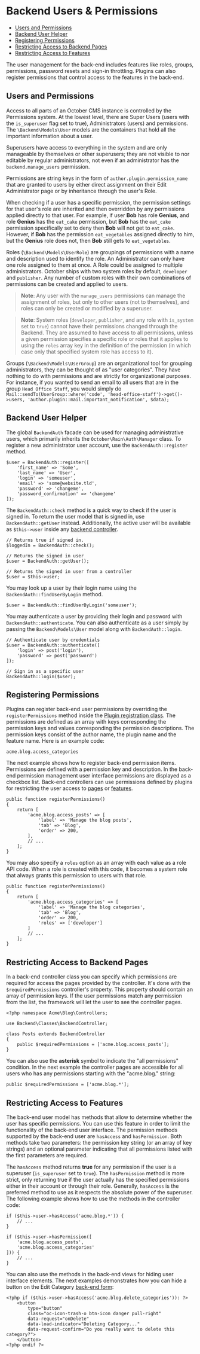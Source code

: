 # Backend Users & Permissions

- [Users and Permissions](#users-and-permissions)
- [Backend User Helper](#backend-auth-facade)
- [Registering Permissions](#permission-registration)
- [Restricting Access to Backend Pages](#page-access)
- [Restricting Access to Features](#features)

The user management for the back-end includes features like roles, groups, permissions, password resets and sign-in throttling. Plugins can also register permissions that control access to the features in the back-end.

<a name="users-and-permissions"></a>
## Users and Permissions

Access to all parts of an October CMS instance is controlled by the Permissions system. At the lowest level, there are Super Users (users with the `is_superuser` flag set to true), Administrators (users) and permissions. The `\Backend\Models\User` models are the containers that hold all the important information about a user.

Superusers have access to everything in the system and are only manageable by themselves or other superusers; they are not visible to nor editable by regular administrators, not even if an administrator has the `backend.manage_users` permission.

Permissions are string keys in the form of `author.plugin.permission_name` that are granted to users by either direct assignment on their Edit Administrator page or by inheritance through the user's Role.

When checking if a user has a specific permission, the permission settings for that user's role are inherited and then overridden by any permissions applied directly to that user. For example, if user **Bob** has role **Genius**, and role **Genius** has the `eat_cake` permission, but **Bob** has the `eat_cake` permission specifically set to deny then **Bob** will not get to `eat_cake`. However, if **Bob** has the permission `eat_vegetables` assigned directly to him, but the **Genius** role does not, then **Bob** still gets to `eat_vegetables`.

Roles (`\Backend\Models\UserRole`) are groupings of permissions with a name and description used to identify the role. An Administrator can only have one role assigned to them at once. A Role could be assigned to multiple administrators. October ships with two system roles by default, `developer` and `publisher`. Any number of custom roles with their own combinations of permissions can be created and applied to users.

> **Note**: Any user with the `manage_users` permissions can manage the assignment of roles, but only to other users (not to themselves), and roles can only be created or modified by a superuser.

> **Note**: System roles (`developer`, `publisher`, and any role with `is_system` set to `true`) cannot have their permissions changed through the Backend. They are assumed to have access to all permissions, unless a given permission specifies a specific role or roles that it applies to using the `roles` array key in the definition of the permission (in which case only that specified system role has access to it).

Groups (`\Backend\Models\UserGroup`) are an organizational tool for grouping administrators, they can be thought of as "user categories". They have nothing to do with permissions and are strictly for organizational purposes. For instance, if you wanted to send an email to all users that are in the group `Head Office Staff`, you would simply do `Mail::sendTo(UserGroup::where('code', 'head-office-staff')->get()->users, 'author.plugin::mail.important_notification', $data);`

<a name="backend-auth-facade"></a>
## Backend User Helper

The global `BackendAuth` facade can be used for managing administrative users, which primarily inherits the `October\Rain\Auth\Manager` class. To register a new administrator user account, use the `BackendAuth::register` method.

    $user = BackendAuth::register([
        'first_name' => 'Some',
        'last_name' => 'User',
        'login' => 'someuser',
        'email' => 'some@website.tld',
        'password' => 'changeme',
        'password_confirmation' => 'changeme'
    ]);

The `BackendAuth::check` method is a quick way to check if the user is signed in. To return the user model that is signed in, use `BackendAuth::getUser` instead. Additionally, the active user will be available as `$this->user` inside any [backend controller](../backend/controllers-ajax).

    // Returns true if signed in.
    $loggedIn = BackendAuth::check();

    // Returns the signed in user
    $user = BackendAuth::getUser();

    // Returns the signed in user from a controller
    $user = $this->user;

You may look up a user by their login name using the `BackendAuth::findUserByLogin` method.

    $user = BackendAuth::findUserByLogin('someuser');

You may authenticate a user by providing their login and password with `BackendAuth::authenticate`. You can also authenticate as a user simply by passing the `Backend\Models\User` model along with `BackendAuth::login`.

    // Authenticate user by credentials
    $user = BackendAuth::authenticate([
        'login' => post('login'),
        'password' => post('password')
    ]);

    // Sign in as a specific user
    BackendAuth::login($user);

<a name="permission-registration"></a>
## Registering Permissions

Plugins can register back-end user permissions by overriding the `registerPermissions` method inside the [Plugin registration class](../plugin/registration#registration-file). The permissions are defined as an array with keys corresponding the permission keys and values corresponding the permission descriptions. The permission keys consist of the author name, the plugin name and the feature name. Here is an example code:

    acme.blog.access_categories

The next example shows how to register back-end permission items. Permissions are defined with a permission key and description. In the back-end permission management user interface permissions are displayed as a checkbox list. Back-end controllers can use permissions defined by plugins for restricting the user access to [pages](#page-access) or [features](#features).

    public function registerPermissions()
    {
        return [
            'acme.blog.access_posts' => [
                'label' => 'Manage the blog posts',
                'tab' => 'Blog',
                'order' => 200,
            ],
            // ...
        ];
    }

You may also specify a `roles` option as an array with each value as a role API code. When a role is created with this code, it becomes a system role that always grants this permission to users with that role.

    public function registerPermissions()
    {
        return [
            'acme.blog.access_categories' => [
                'label' => 'Manage the blog categories',
                'tab' => 'Blog',
                'order' => 200,
                'roles' => ['developer']
            ]
            // ...
        ];
    }

<a name="page-access"></a>
## Restricting Access to Backend Pages

In a back-end controller class you can specify which permissions are required for access the pages provided by the controller. It's done with the `$requiredPermissions` controller's property. This property should contain an array of permission keys. If the user permissions match any permission from the list, the framework will let the user to see the controller pages.

    <?php namespace Acme\Blog\Controllers;

    use Backend\Classes\BackendController;

    class Posts extends BackendController
    {
        public $requiredPermissions = ['acme.blog.access_posts'];
    }

You can also use the **asterisk** symbol to indicate the "all permissions" condition. In the next example the controller pages are accessible for all users who has any permissions starting with the "acme.blog." string:

    public $requiredPermissions = ['acme.blog.*'];

<a name="features"></a>
## Restricting Access to Features

The back-end user model has methods that allow to determine whether the user has specific permissions. You can use this feature in order to limit the functionality of the back-end user interface. The permission methods supported by the back-end user are `hasAccess` and `hasPermission`. Both methods take two parameters: the permission key string (or an array of key strings) and an optional parameter indicating that all permissions listed with the first parameters are required.

The `hasAccess` method returns **true** for any permission if the user is a superuser (`is_superuser` set to `true`). The `hasPermission` method is more strict, only returning true if the user actually has the specified permissions either in their account or through their role. Generally, `hasAccess` is the preferred method to use as it respects the absolute power of the superuser. The following example shows how to use the methods in the controller code:

    if ($this->user->hasAccess('acme.blog.*')) {
        // ...
    }

    if ($this->user->hasPermission([
        'acme.blog.access_posts',
        'acme.blog.access_categories'
    ])) {
        // ...
    }

You can also use the methods in the back-end views for hiding user interface elements. The next examples demonstrates how you can hide a button on the Edit Category [back-end form](forms):

    <?php if ($this->user->hasAccess('acme.blog.delete_categories')): ?>
        <button
            type="button"
            class="oc-icon-trash-o btn-icon danger pull-right"
            data-request="onDelete"
            data-load-indicator="Deleting Category..."
            data-request-confirm="Do you really want to delete this category?">
        </button>
    <?php endif ?>
